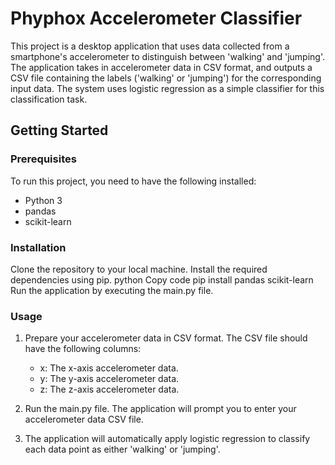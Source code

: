 # **Phyphox Accelerometer Classifier**
This project is a desktop application that uses data collected from a smartphone's accelerometer to distinguish between 'walking' and 'jumping'. The application takes in accelerometer data in CSV format, and outputs a CSV file containing the labels ('walking' or 'jumping') for the corresponding input data. The system uses logistic regression as a simple classifier for this classification task.

## Getting Started
### Prerequisites
To run this project, you need to have the following installed:

- Python 3
- pandas
- scikit-learn
### Installation
Clone the repository to your local machine.
Install the required dependencies using pip.
python
Copy code
pip install pandas scikit-learn
Run the application by executing the main.py file.
### Usage
1. Prepare your accelerometer data in CSV format. The CSV file should have the following columns:

    - x: The x-axis accelerometer data.
    - y: The y-axis accelerometer data.
    - z: The z-axis accelerometer data.
2. Run the main.py file. The application will prompt you to enter your accelerometer data CSV file.

3. The application will automatically apply logistic regression to classify each data point as either 'walking' or 'jumping'.
